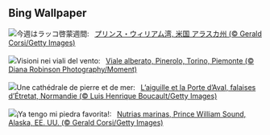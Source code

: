 ## Bing Wallpaper
![](https://www.bing.com/th?id=OHR.IceOtters_JA-JP8317371641_UHD.jpg&w=1000)今週はラッコ啓蒙週間:&nbsp;&ensp;[プリンス・ウィリアム湾, 米国 アラスカ州 (© Gerald Corsi/Getty Images)](https://www.bing.com/th?id=OHR.IceOtters_JA-JP8317371641_UHD.jpg)
<br><br/>
![](https://www.bing.com/th?id=OHR.TenutaPiemonte_IT-IT3634009863_UHD.jpg&w=1000)Visioni nei viali del vento:&nbsp;&ensp;[Viale alberato, Pinerolo, Torino, Piemonte (© Diana Robinson Photography/Moment)](https://www.bing.com/th?id=OHR.TenutaPiemonte_IT-IT3634009863_UHD.jpg)
<br><br/>
![](https://www.bing.com/th?id=OHR.EtretatBeach_FR-FR4685460454_UHD.jpg&w=1000)Une cathédrale de pierre et de mer:&nbsp;&ensp;[L’aiguille et la Porte d’Aval, falaises d’Étretat, Normandie (© Luis Henrique Boucault/Getty Images)](https://www.bing.com/th?id=OHR.EtretatBeach_FR-FR4685460454_UHD.jpg)
<br><br/>
![](https://www.bing.com/th?id=OHR.IceOtters_ES-ES0527606822_UHD.jpg&w=1000)¡Ya tengo mi piedra favorita!:&nbsp;&ensp;[Nutrias marinas, Prince William Sound, Alaska, EE. UU. (© Gerald Corsi/Getty Images)](https://www.bing.com/th?id=OHR.IceOtters_ES-ES0527606822_UHD.jpg)
<br><br/>
